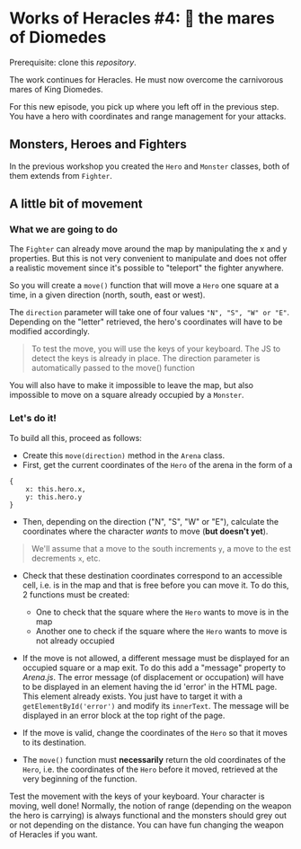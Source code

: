 # Works of Heracles #4: 🐴 the mares of Diomedes

Prerequisite: clone this *repository*.

The work continues for Heracles. He must now overcome the carnivorous mares of King Diomedes.

For this new episode, you pick up where you left off in the previous step. You have a hero with coordinates and range management for your attacks.

## Monsters, Heroes and Fighters
In the previous workshop you created the `Hero` and `Monster` classes, both of them extends from `Fighter`.

## A little bit of movement

### What we are going to do
The `Fighter` can already move around the map by manipulating the x and y properties. But this is not very convenient to manipulate and does not offer a realistic movement since it's possible to "teleport" the fighter anywhere.

So you will create a `move()` function that will move a `Hero` one square at a time, in a given direction (north, south, east or west).

The `direction` parameter will take one of four values `"N", "S", "W" or "E"`. Depending on the "letter" retrieved, the hero's coordinates will have to be modified accordingly.

> To test the move, you will use the keys of your keyboard. The JS to detect the keys is already in place. The direction parameter is automatically passed to the move() function

You will also have to make it impossible to leave the map, but also impossible to move on a square already occupied by a `Monster`.


### Let's do it!
To build all this, proceed as follows:

- Create this `move(direction)` method in the `Arena` class.
- First, get the current coordinates of the `Hero` of the arena in the form of a

```
{
	x: this.hero.x,
	y: this.hero.y
}
```
- Then, depending on the direction ("N", "S", "W" or "E"), calculate the coordinates where the character *wants* to move (**but doesn't yet**).

> We'll assume that a move to the south increments `y`, a move to the est decrements `x`, etc.

- Check that these destination coordinates correspond to an accessible cell, i.e. is in the map and that is free before you can move it. To do this, 2 functions must be created:

	- One to check that the square where the `Hero` wants to move is in the map
	- Another one to check if the square where the `Hero` wants to move is not already occupied

- If the move is not allowed, a different message must be displayed for an occupied square or a map exit. To do this add a "message" property to *Arena.js*. The error message (of displacement or occupation) will have to be displayed in an element having the id 'error' in the HTML page. This element already exists. You just have to target it with a `getElementById('error')` and modify its `innerText`. The message will be displayed in an error block at the top right of the page.

- If the move is valid, change the coordinates of the `Hero` so that it moves to its destination.

- The `move()` function must __necessarily__ return the old coordinates of the `Hero`, i.e. the coordinates of the `Hero` before it moved, retrieved at the very beginning of the function.

Test the movement with the keys of your keyboard. Your character is moving, well done! Normally, the notion of range (depending on the weapon the hero is carrying) is always functional and the monsters should grey out or not depending on the distance. You can have fun changing the weapon of Heracles if you want.